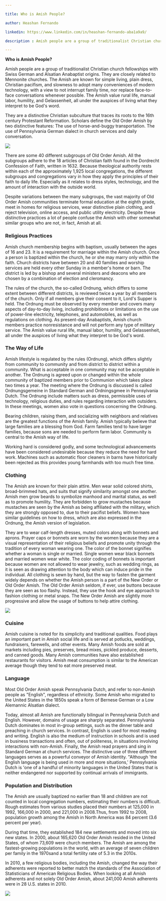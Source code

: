 ```yaml
---

title: Who is Amish People? 

author: Heashan Fernando

linkedin: https://www.linkedin.com/in/heashan-fernando-aba1a9a9/

description : Amish people are a group of traditionalist Christian church fellowships with Swiss German and Alsatian Anabaptist origins. They are closely related to Mennonite churches. The Amish are known for simple living, plain dress, Christian pacifism, and slowness to adopt many conveniences of modern technology, with a view to not interrupt family time, nor replace face-to-face conversations whenever possible. The Amish value rural life, manual labor, humility, and Gelassenheit, all under the auspices of living what they interpret to be God's word.

---
```


**Who is Amish People?**

Amish people are a group of traditionalist Christian church fellowships with Swiss German and Alsatian Anabaptist origins. They are closely related to Mennonite churches. The Amish are known for simple living, plain dress, Christian pacifism, and slowness to adopt many conveniences of modern technology, with a view to not interrupt family time, nor replace face-to-face conversations whenever possible. The Amish value rural life, manual labor, humility, and Gelassenheit, all under the auspices of living what they interpret to be God's word.

They are a distinctive Christian subculture that traces its roots to the 16th century Protestant Reformation. Scholars define the Old Order Amish by two distinctive features: The use of horse-and-buggy transportation. The use of Pennsylvania German dialect in church services and daily conversation.

<img src="/img/hf_1_2021_06_16.jpg"/>

There are some 40 different subgroups of Old Order Amish. All the subgroups adhere to the 18 articles of Christian faith found in the Dordrecht Confession of Faith, written in 1632. Because theological authority rests within each of the approximately 1,925 local congregations, the different subgroups and congregations vary in how they apply the principles of their faith to daily life. Especially as it relates to dress styles, technology, and the amount of interaction with the outside world.

Despite variations between the many subgroups, the vast majority of Old Order Amish communities terminate formal education at the eighth grade, meet in homes for religious services, wear distinctive plain clothing, and reject television, online access, and public utility electricity. Despite these distinctive practices a lot of people confuse the Amish with other somewhat similar groups who are not, in fact, Amish at all.

### **Religious Practices**

Amish church membership begins with baptism, usually between the ages of 16 and 23. It is a requirement for marriage within the Amish church. Once a person is baptized within the church, he or she may marry only within the faith. Church districts have between 20 and 40 families and worship services are held every other Sunday in a member's home or barn. The district is led by a bishop and several ministers and deacons who are chosen by a combination of election and cleromancy. 

The rules of the church, the so-called Ordnung, which differs to some extent between different districts, is reviewed twice a year by all members of the church. Only if all members give their consent to it, Lord's Supper is held. The Ordnung must be observed by every member and covers many aspects of day-to-day living, including prohibitions or limitations on the use of power-line electricity, telephones, and automobiles, as well as regulations on clothing. As present-day Anabaptists, Amish church members practice nonresistance and will not perform any type of military service. The Amish value rural life, manual labor, humility, and Gelassenheit, all under the auspices of living what they interpret to be God's word.

### **The Way of Life**

Amish lifestyle is regulated by the rules (Ordnung), which differs slightly from community to community and from district to district within a community. What is acceptable in one community may not be acceptable in another. The Ordnung is agreed upon or changed within the whole community of baptized members prior to Communion which takes place two times a year. The meeting where the Ordnung is discussed is called Ordnungsgemeine in Standard German and Ordningsgmee in Pennsylvania Dutch. The Ordnung include matters such as dress, permissible uses of technology, religious duties, and rules regarding interaction with outsiders. In these meetings, women also vote in questions concerning the Ordnung.

Bearing children, raising them, and socializing with neighbors and relatives are the greatest functions of the Amish family. Amish typically believe that large families are a blessing from God. Farm families tend to have larger families, because sons are needed to perform farm labor. Community is central to the Amish way of life.

Working hard is considered godly, and some technological advancements have been considered undesirable because they reduce the need for hard work. Machines such as automatic floor cleaners in barns have historically been rejected as this provides young farmhands with too much free time.

### **Clothing**

The Amish are known for their plain attire. Men wear solid colored shirts, broad-brimmed hats, and suits that signify similarity amongst one another. Amish men grow beards to symbolize manhood and marital status, as well as to promote humility. They are forbidden to grow mustaches because mustaches are seen by the Amish as being affiliated with the military, which they are strongly opposed to, due to their pacifist beliefs. Women have similar guidelines on how to dress, which are also expressed in the Ordnung, the Amish version of legislation. 

They are to wear calf-length dresses, muted colors along with bonnets and aprons. Prayer caps or bonnets are worn by the women because they are a visual representation of their religious beliefs and promote unity through the tradition of every woman wearing one. The color of the bonnet signifies whether a woman is single or married. Single women wear black bonnets and married women wear white. The color coding of bonnets is important because women are not allowed to wear jewelry, such as wedding rings, as it is seen as drawing attention to the body which can induce pride in the individual. All clothing is sewn by hand, but the way to fasten the garment widely depends on whether the Amish person is a part of the New Order or Old Order Amish. The Old Order Amish seldom, if ever, use buttons because they are seen as too flashy. Instead, they use the hook and eye approach to fashion clothing or metal snaps. The New Order Amish are slightly more progressive and allow the usage of buttons to help attire clothing.

<img src="/img/hf_2_2021_06_16.jpg"/>

### **Cuisine**

Amish cuisine is noted for its simplicity and traditional qualities. Food plays an important part in Amish social life and is served at potlucks, weddings, fundraisers, farewells, and other events. Many Amish foods are sold at markets including pies, preserves, bread mixes, pickled produce, desserts, and canned goods. Many Amish communities have also established restaurants for visitors. Amish meat consumption is similar to the American average though they tend to eat more preserved meat.

### **Language**

Most Old Order Amish speak Pennsylvania Dutch, and refer to non-Amish people as "English", regardless of ethnicity. Some Amish who migrated to the United States in the 1850s speak a form of Bernese German or a Low Alemannic Alsatian dialect.

Today, almost all Amish are functionally bilingual in Pennsylvania Dutch and English. However, domains of usage are sharply separated. Pennsylvania Dutch dominates in most in-group settings, such as the dinner table and preaching in church services. In contrast, English is used for most reading and writing. English is also the medium of instruction in schools and is used in business transactions and often, out of politeness, in situations involving interactions with non-Amish. Finally, the Amish read prayers and sing in Standard German at church services. The distinctive use of three different languages serves as a powerful conveyor of Amish identity. "Although 'the English language is being used in more and more situations,' Pennsylvania Dutch is 'one of a handful of minority languages in the United States that is neither endangered nor supported by continual arrivals of immigrants.

### **Population and Distribution**

The Amish are usually baptized no earlier than 18 and children are not counted in local congregation numbers, estimating their numbers is difficult. Rough estimates from various studies placed their numbers at 125,000 in 1992, 166,000 in 2000, and 221,000 in 2008.Thus, from 1992 to 2008, population growth among the Amish in North America was 84 percent (3.6 percent per year). 

During that time, they established 184 new settlements and moved into six new states. In 2000, about 165,620 Old Order Amish resided in the United States, of whom 73,609 were church members. The Amish are among the fastest-growing populations in the world, with an average of seven children per family in the 1970sand a total fertility rate of 5.3 in the 2010s.

In 2010, a few religious bodies, including the Amish, changed the way their adherents were reported to better match the standards of the Association of Statisticians of American Religious Bodies. When looking at all Amish adherents and not solely Old Order Amish, about 241,000 Amish adherents were in 28 U.S. states in 2010.

<img src="/img/hf_3_2021_06_16.jpg"/>






